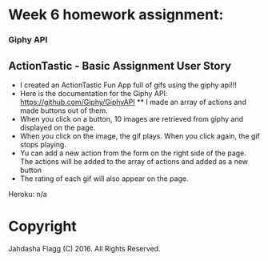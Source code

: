# Week 6 homework assignment:
### Giphy API
## ActionTastic - Basic Assignment User Story

* I created an ActionTastic Fun App full of gifs using the giphy api!!!
* Here is the documentation for the Giphy API: https://github.com/Giphy/GiphyAPI
** I made an array of actions and made buttons out of them.
* When you click on a button, 10 images are retrieved from giphy and displayed on the page. 
* When you click on the image, the gif plays. When you click again, the gif stops playing.
* Yu can add a new action from the form on the right side of the page. The actions will be added to the array of actions and added as a new button
* The rating of each gif will also appear on the page.

Heroku: n/a

# Copyright
Jahdasha Flagg (C) 2016. All Rights Reserved.

